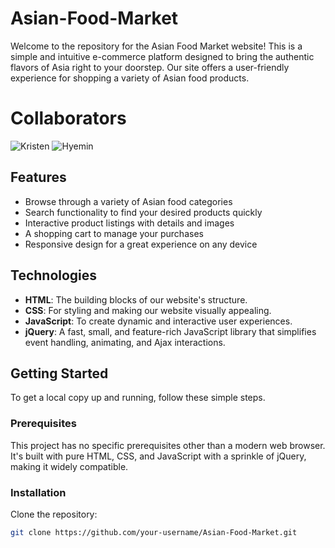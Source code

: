 # Asian-Food-Market

Welcome to the repository for the Asian Food Market website! This is a simple and intuitive e-commerce platform designed to bring the authentic flavors of Asia right to your doorstep. Our site offers a user-friendly experience for shopping a variety of Asian food products.

# Collaborators
![Kristen](https://github.com/BuBuCatt)
![Hyemin](https://github.com/hyemin-project)


## Features

- Browse through a variety of Asian food categories
- Search functionality to find your desired products quickly
- Interactive product listings with details and images
- A shopping cart to manage your purchases
- Responsive design for a great experience on any device

## Technologies

- **HTML**: The building blocks of our website's structure.
- **CSS**: For styling and making our website visually appealing.
- **JavaScript**: To create dynamic and interactive user experiences.
- **jQuery**: A fast, small, and feature-rich JavaScript library that simplifies event handling, animating, and Ajax interactions.

## Getting Started

To get a local copy up and running, follow these simple steps.

### Prerequisites

This project has no specific prerequisites other than a modern web browser. It's built with pure HTML, CSS, and JavaScript with a sprinkle of jQuery, making it widely compatible.

### Installation

 Clone the repository:
```sh
git clone https://github.com/your-username/Asian-Food-Market.git
